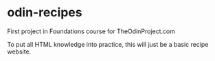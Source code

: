 # odin-recipes

First project in Foundations course for TheOdinProject.com

To put all HTML knowledge into practice, this will just be a basic recipe website.
